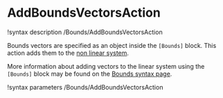 # AddBoundsVectorsAction

!syntax description /Bounds/AddBoundsVectorsAction

Bounds vectors are specified as an object inside the `[Bounds]` block.
This action adds them to the [non linear system](NonlinearSystem.md).

More information about adding vectors to the linear system using the `[Bounds]` block
may be found on the [Bounds syntax page](syntax/Bounds/index.md).

!syntax parameters /Bounds/AddBoundsVectorsAction
